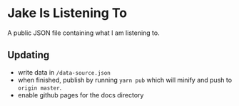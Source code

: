 # Jake Is Listening To

A public JSON file containing what I am listening to.

## Updating

- write data in `/data-source.json`
- when finished, publish by running `yarn pub` which will minify and push to `origin master`.
- enable github pages for the docs directory
